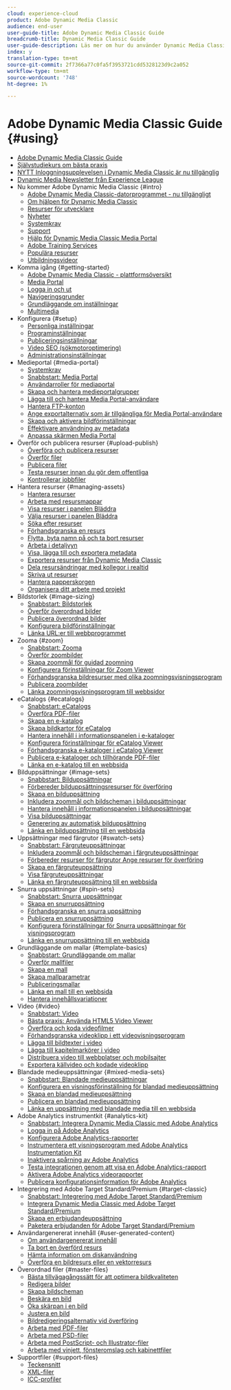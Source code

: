 ```yaml
---
cloud: experience-cloud
product: Adobe Dynamic Media Classic
audience: end-user
user-guide-title: Adobe Dynamic Media Classic Guide
breadcrumb-title: Dynamic Media Classic Guide
user-guide-description: Läs mer om hur du använder Dynamic Media Classic
index: y
translation-type: tm+mt
source-git-commit: 2f7366a77c0fa5f3953721cdd5328123d9c2a052
workflow-type: tm+mt
source-wordcount: '748'
ht-degree: 1%

---
```



# Adobe Dynamic Media Classic Guide {#using}

+ [Adobe Dynamic Media Classic Guide](home.md)
+ [Självstudiekurs om bästa praxis](https://experienceleague.adobe.com/docs/experience-manager-learn/dynamic-media-classic-tutorial/overview.html)
+ [NYTT Inloggningsupplevelsen i Dynamic Media Classic är nu tillgänglig](new-ui-2020.md)
+ [Dynamic Media Newsletter från Experience League](dynamic-media-newsletter.md)
+ Nu kommer Adobe Dynamic Media Classic {#intro}
   + [Adobe Dynamic Media Classic-datorprogrammet - nu tillgängligt](dynamic-media-classic-desktop-app.md)
   + [Om hjälpen för Dynamic Media Classic](introduction.md)
   + [Resurser för utvecklare](developer-resources.md)
   + [Nyheter](whats-new.md)
   + [Systemkrav](system-requirements.md)
   + [Support](support.md)
   + [Hjälp för Dynamic Media Classic Media Portal](help-dmc-media-portal.md)
   + [Adobe Training Services](training-services.md)
   + [Populära resurser](popular-resources.md)
   + [Utbildningsvideor](training-videos.md)
+ Komma igång {#getting-started}
   + [Adobe Dynamic Media Classic - plattformsöversikt](dmc-platform-overview.md)
   + [Media Portal](media-portal.md)
   + [Logga in och ut](signing-out.md)
   + [Navigeringsgrunder](navigation-basics.md)
   + [Grundläggande om inställningar](setup-basics.md)
   + [Multimedia](rich-media.md)
+ Konfigurera {#setup}
   + [Personliga inställningar](personal-setup.md)
   + [Programinställningar](application-setup.md)
   + [Publiceringsinställningar](publish-setup.md)
   + [Video SEO (sökmotoroptimering)](video-seo-search-engine-optimization.md)
   + [Administrationsinställningar](administration-setup.md)
+ Medieportal {#media-portal}
   + [Systemkrav](system-requirements-1.md)
   + [Snabbstart: Media Portal](quick-start-media-portal-administration.md)
   + [Användarroller för mediaportal](media-portal-user-roles.md)
   + [Skapa och hantera medieportalgrupper](creating-media-portal-groups.md)
   + [Lägga till och hantera Media Portal-användare](adding-media-portal-users.md)
   + [Hantera FTP-konton](ftp-accounts.md)
   + [Ange exportalternativ som är tillgängliga för Media Portal-användare](specifying-export-options-available-media.md)
   + [Skapa och aktivera bildförinställningar](creating-enabling-image-presets.md)
   + [Effektivare användning av metadata](making-efficient-metadata.md)
   + [Anpassa skärmen Media Portal](customizing-media-portal-screen.md)
+ Överför och publicera resurser {#upload-publish}
   + [Överföra och publicera resurser](about-asset-upload-publish.md)
   + [Överför filer](uploading-files.md)
   + [Publicera filer ](publishing-files.md)
   + [Testa resurser innan du gör dem offentliga](testing-assets-making-them-public.md)
   + [Kontrollerar jobbfiler](checking-job-files.md)
+ Hantera resurser {#managing-assets}
   + [Hantera resurser](about-managing-assets.md)
   + [Arbeta med resursmappar](asset-folders.md)
   + [Visa resurser i panelen Bläddra](viewing-assets-browse-panel.md)
   + [Välja resurser i panelen Bläddra](selecting-assets-browse-panel.md)
   + [Söka efter resurser](searching-assets.md)
   + [Förhandsgranska en resurs](previewing-asset.md)
   + [Flytta, byta namn på och ta bort resurser](moving-renaming-deleting-assets.md)
   + [Arbeta i detaljvyn ](detail-view.md)
   + [Visa, lägga till och exportera metadata](viewing-adding-exporting-metadata.md)
   + [Exportera resurser från Dynamic Media Classic](exporting-assets-from-dmc.md)
   + [Dela resursändringar med kollegor i realtid](sharing-asset-changes-peers-real.md)
   + [Skriva ut resurser](printing-assets.md)
   + [Hantera papperskorgen](trash-folder.md)
   + [Organisera ditt arbete med projekt](organizing-projects.md)
+ Bildstorlek {#image-sizing}
   + [Snabbstart: Bildstorlek](quick-start-image-sizing.md)
   + [Överför överordnad bilder](uploading-master-images.md)
   + [Publicera överordnad bilder](publishing-master-images.md)
   + [Konfigurera bildförinställningar](setting-image-presets.md)
   + [Länka URL:er till webbprogrammet](linking-urls-web-application.md)
+ Zooma {#zoom}
   + [Snabbstart: Zooma](quick-start-zoom.md)
   + [Överför zoombilder](uploading-zoom-images.md)
   + [Skapa zoommål för guidad zoomning](creating-zoom-targets-guided-zoom.md)
   + [Konfigurera förinställningar för Zoom Viewer](setting-zoom-viewer-presets.md)
   + [Förhandsgranska bildresurser med olika zoomningsvisningsprogram](previewing-image-assets-different-zoom.md)
   + [Publicera zoombilder](publishing-zoom-images.md)
   + [Länka zoomningsvisningsprogram till webbsidor](linking-zoom-viewers-web-pages.md)
+ eCatalogs {#ecatalogs}
   + [Snabbstart: eCatalogs](quick-start-ecatalog.md)
   + [Överföra PDF-filer](uploading-pdf-files.md)
   + [Skapa en e-katalog](creating-ecatalog.md)
   + [Skapa bildkartor för eCatalog](creating-ecatalog-image-maps.md)
   + [Hantera innehåll i informationspanelen i e-kataloger](info-panel-content.md)
   + [Konfigurera förinställningar för eCatalog Viewer](setting-ecatalog-viewer-presets.md)
   + [Förhandsgranska e-kataloger i eCatalog Viewer](previewing-ecatalogs-ecatalog-viewer.md)
   + [Publicera e-kataloger och tillhörande PDF-filer](publishing-ecatalogs-associated-pdfs.md)
   + [Länka en e-katalog till en webbsida](linking-ecatalog-web-page.md)
+ Bilduppsättningar {#image-sets}
   + [Snabbstart: Bilduppsättningar](quick-start-image-sets.md)
   + [Förbereder bilduppsättningsresurser för överföring](preparing-image-set-assets-upload.md)
   + [Skapa en bilduppsättning](creating-image-set.md)
   + [Inkludera zoommål och bildscheman i bilduppsättningar](including-zoom-targets-image-maps.md)
   + [Hantera innehåll i informationspanelen i bilduppsättningar](info-panel-content-1.md)
   + [Visa bilduppsättningar](viewing-image-sets.md)
   + [Generering av automatisk bilduppsättning](automated-image-set-generation.md)
   + [Länka en bilduppsättning till en webbsida](linking-image-set-web-page.md)
+ Uppsättningar med färgrutor {#swatch-sets}
   + [Snabbstart: Färgruteuppsättningar](quick-start-swatch-sets.md)
   + [Inkludera zoommål och bildscheman i färgruteuppsättningar](including-zoom-targets-image-maps-1.md)
   + [Förbereder resurser för färgrutor Ange resurser för överföring](preparing-swatch-set-assets-upload.md)
   + [Skapa en färgruteuppsättning](creating-swatch-set.md)
   + [Visa färgruteuppsättningar](viewing-swatch-sets.md)
   + [Länka en färgruteuppsättning till en webbsida](linking-swatch-set-web-page.md)
+ Snurra uppsättningar {#spin-sets}
   + [Snabbstart: Snurra uppsättningar](quick-start-spin-sets.md)
   + [Skapa en snurruppsättning](creating-spin-set.md)
   + [Förhandsgranska en snurra uppsättning](previewing-spin-set.md)
   + [Publicera en snurruppsättning](publishing-spin-set.md)
   + [Konfigurera förinställningar för Snurra uppsättningar för visningsprogram](setting-spin-set-viewer-presets.md)
   + [Länka en snurruppsättning till en webbsida](linking-spin-set-web-page.md)
+ Grundläggande om mallar {#template-basics}
   + [Snabbstart: Grundläggande om mallar](quick-start-template-basics.md)
   + [Överför mallfiler](uploading-template-files.md)
   + [Skapa en mall](creating-template.md)
   + [Skapa mallparametrar](creating-template-parameters.md)
   + [Publiceringsmallar](publishing-templates.md)
   + [Länka en mall till en webbsida](linking-template-web-page.md)
   + [Hantera innehållsvariationer](content-variations.md)
+ Video {#video}
   + [Snabbstart: Video](quick-start-video.md)
   + [Bästa praxis: Använda HTML5 Video Viewer](best-practice-using-html5-video.md)
   + [Överföra och koda videofilmer](uploading-encoding-videos.md)
   + [Förhandsgranska videoklipp i ett videovisningsprogram](previewing-videos-video-viewer.md)
   + [Lägga till bildtexter i video](adding-captions-video.md)
   + [Lägga till kapitelmarkörer i video](adding-chapter-markers-video.md)
   + [Distribuera video till webbplatser och mobilsajter](deploying-video-websites-mobile-sites.md)
   + [Exportera källvideo och kodade videoklipp](exporting-source-encoded-videos.md)
+ Blandade medieuppsättningar {#mixed-media-sets}
   + [Snabbstart: Blandade medieuppsättningar](quick-start-mixed-media-sets.md)
   + [Konfigurera en visningsförinställning för blandad medieuppsättning](setting-mixed-media-set-viewer.md)
   + [Skapa en blandad medieuppsättning](creating-mixed-media-set.md)
   + [Publicera en blandad medieuppsättning](publishing-mixed-media-set.md)
   + [Länka en uppsättning med blandade media till en webbsida](linking-mixed-media-set-web.md)
+ Adobe Analytics instrumentkit {#analytics-kit}
   + [Snabbstart: Integrera Dynamic Media Classic med Adobe Analytics](quick-start-integrating-dmc-analytics.md)
   + [Logga in på Adobe Analytics](log-analytics.md)
   + [Konfigurera Adobe Analytics-rapporter](configuring-analytics-reports.md)
   + [Instrumentera ett visningsprogram med Adobe Analytics Instrumentation Kit](instrumenting-viewer-using-analytics-instrumentation.md)
   + [Inaktivera spårning av Adobe Analytics](disabling-analytics-tracking.md)
   + [Testa integrationen genom att visa en Adobe Analytics-rapport](testing-integration-viewing-analytics-report.md)
   + [Aktivera Adobe Analytics videorapporter](enabling-analytics-video-reports.md)
   + [Publicera konfigurationsinformation för Adobe Analytics](publishing-analytics-configuration-information.md)
+ Integrering med Adobe Target Standard/Premium {#target-classic}
   + [Snabbstart: Integrering med Adobe Target Standard/Premium](quick-start-target-integration.md)
   + [Integrera Dynamic Media Classic med Adobe Target Standard/Premium](integrating-dmc-with-target.md)
   + [Skapa en erbjudandeuppsättning](creating-offer-set.md)
   + [Paketera erbjudanden för Adobe Target Standard/Premium](pushing-offer-sets-target.md)
+ Användargenererat innehåll {#user-generated-content}
   + [Om användargenererat innehåll](about-ugc.md)
   + [Ta bort en överförd resurs](deleting-uploaded-asset.md)
   + [Hämta information om diskanvändning](getting-disk-usage-information.md)
   + [Överföra en bildresurs eller en vektorresurs](uploading-image-asset-or-vector.md)
+ Överordnad filer {#master-files}
   + [Bästa tillvägagångssätt för att optimera bildkvaliteten](best-practices-optimizing-quality-images.md)
   + [Redigera bilder](editing-images.md)
   + [Skapa bildscheman](creating-image-maps.md)
   + [Beskära en bild](cropping-image.md)
   + [Öka skärpan i en bild](sharpening-image.md)
   + [Justera en bild](adjusting-image.md)
   + [Bildredigeringsalternativ vid överföring](image-editing-options-upload.md)
   + [Arbeta med PDF-filer](pdfs.md)
   + [Arbeta med PSD-filer ](psd-files.md)
   + [Arbeta med PostScript- och Illustrator-filer](postscript-illustrator-files.md)
   + [Arbeta med vinjett, fönsteromslag och kabinettfiler](vignette-window-covering-cabinet-files.md)
+ Supportfiler {#support-files}
   + [Teckensnitt](fonts.md)
   + [XML-filer](xml-files.md)
   + [ICC-profiler](icc-profiles.md)
